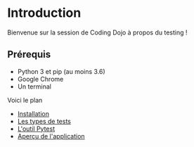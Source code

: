 # Introduction

Bienvenue sur la session de Coding Dojo à propos du testing !

## Prérequis

- Python 3 et pip (au moins 3.6)
- Google Chrome
- Un terminal

Voici le plan

- [Installation](./1-INSTALLING.md)
- [Les types de tests](./2-TESTING.md)
- [L'outil Pytest](./3-PYTEST.md)
- [Aperçu de l'application](./4-OVERVIEW.md)
